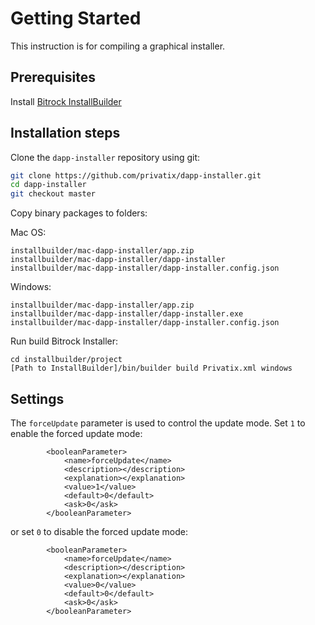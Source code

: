 # Getting Started

This instruction is for compiling a graphical installer.

## Prerequisites

Install [Bitrock InstallBuilder](https://installbuilder.bitrock.com/) 

## Installation steps

Clone the `dapp-installer` repository using git:

```bash
git clone https://github.com/privatix/dapp-installer.git
cd dapp-installer
git checkout master
```

Copy binary packages to folders:
 
Mac OS:
```
installbuilder/mac-dapp-installer/app.zip
installbuilder/mac-dapp-installer/dapp-installer
installbuilder/mac-dapp-installer/dapp-installer.config.json
```

Windows: 
```
installbuilder/mac-dapp-installer/app.zip
installbuilder/mac-dapp-installer/dapp-installer.exe
installbuilder/mac-dapp-installer/dapp-installer.config.json
```

Run build Bitrock Installer:

```
cd installbuilder/project
[Path to InstallBuilder]/bin/builder build Privatix.xml windows  
```

## Settings

The `forceUpdate` parameter is used to control the update mode.
Set `1` to enable the forced update mode:
```
        <booleanParameter>
            <name>forceUpdate</name>
            <description></description>
            <explanation></explanation>
            <value>1</value>
            <default>0</default>
            <ask>0</ask>
        </booleanParameter>
```
or set `0` to disable the forced update mode:
```
        <booleanParameter>
            <name>forceUpdate</name>
            <description></description>
            <explanation></explanation>
            <value>0</value>
            <default>0</default>
            <ask>0</ask>
        </booleanParameter>
```
